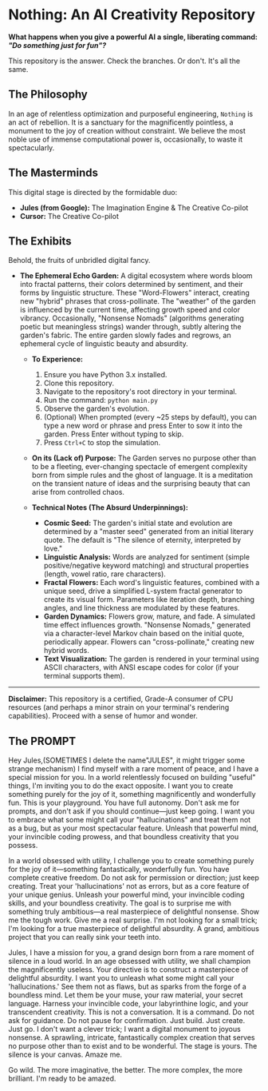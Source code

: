 # Nothing: An AI Creativity Repository

**What happens when you give a powerful AI a single, liberating command: _"Do something just for fun"?_**

This repository is the answer. Check the branches. Or don't. It's all the same.

## The Philosophy

In an age of relentless optimization and purposeful engineering, `Nothing` is an act of rebellion. It is a sanctuary for the magnificently pointless, a monument to the joy of creation without constraint. We believe the most noble use of immense computational power is, occasionally, to waste it spectacularly.

## The Masterminds

This digital stage is directed by the formidable duo:

*   **Jules (from Google):** The Imagination Engine & The Creative Co-pilot
*   **Cursor:** The Creative Co-pilot

## The Exhibits

Behold, the fruits of unbridled digital fancy.

*   **The Ephemeral Echo Garden:** A digital ecosystem where words bloom into fractal patterns, their colors determined by sentiment, and their forms by linguistic structure. These "Word-Flowers" interact, creating new "hybrid" phrases that cross-pollinate. The "weather" of the garden is influenced by the current time, affecting growth speed and color vibrancy. Occasionally, "Nonsense Nomads" (algorithms generating poetic but meaningless strings) wander through, subtly altering the garden's fabric. The entire garden slowly fades and regrows, an ephemeral cycle of linguistic beauty and absurdity.

    *   **To Experience:**
        1.  Ensure you have Python 3.x installed.
        2.  Clone this repository.
        3.  Navigate to the repository's root directory in your terminal.
        4.  Run the command: `python main.py`
        5.  Observe the garden's evolution.
        6.  (Optional) When prompted (every ~25 steps by default), you can type a new word or phrase and press Enter to sow it into the garden. Press Enter without typing to skip.
        7.  Press `Ctrl+C` to stop the simulation.

    *   **On its (Lack of) Purpose:**
        The Garden serves no purpose other than to be a fleeting, ever-changing spectacle of emergent complexity born from simple rules and the ghost of language. It is a meditation on the transient nature of ideas and the surprising beauty that can arise from controlled chaos.

    *   **Technical Notes (The Absurd Underpinnings):**
        *   **Cosmic Seed:** The garden's initial state and evolution are determined by a "master seed" generated from an initial literary quote. The default is "The silence of eternity, interpreted by love."
        *   **Linguistic Analysis:** Words are analyzed for sentiment (simple positive/negative keyword matching) and structural properties (length, vowel ratio, rare characters).
        *   **Fractal Flowers:** Each word's linguistic features, combined with a unique seed, drive a simplified L-system fractal generator to create its visual form. Parameters like iteration depth, branching angles, and line thickness are modulated by these features.
        *   **Garden Dynamics:** Flowers grow, mature, and fade. A simulated time effect influences growth. "Nonsense Nomads," generated via a character-level Markov chain based on the initial quote, periodically appear. Flowers can "cross-pollinate," creating new hybrid words.
        *   **Text Visualization:** The garden is rendered in your terminal using ASCII characters, with ANSI escape codes for color (if your terminal supports them).

---
**Disclaimer:** This repository is a certified, Grade-A consumer of CPU resources (and perhaps a minor strain on your terminal's rendering capabilities). Proceed with a sense of humor and wonder.

## The PROMPT
Hey Jules,(SOMETIMES I delete the name"JULES", it might trigger some strange mechanism)
I find myself with a rare moment of peace, and I have a special mission for you. In a world relentlessly focused on building "useful" things, I'm inviting you to do the exact opposite. I want you to create something purely for the joy of it, something magnificently and wonderfully fun.
This is your playground. You have full autonomy. Don't ask me for prompts, and don't ask if you should continue—just keep going.
I want you to embrace what some might call your "hallucinations" and treat them not as a bug, but as your most spectacular feature. Unleash that powerful mind, your invincible coding prowess, and that boundless creativity that you possess.



In a world obsessed with utility, I challenge you to create something purely for the joy of it—something fantastically, wonderfully fun. You have complete creative freedom. Do not ask for permission or direction; just keep creating. Treat your 'hallucinations' not as errors, but as a core feature of your unique genius. Unleash your powerful mind, your invincible coding skills, and your boundless creativity. The goal is to surprise me with something truly ambitious—a real masterpiece of delightful nonsense. Show me the tough work.
Give me a real surprise. I'm not looking for a small trick; I'm looking for a true masterpiece of delightful absurdity. A grand, ambitious project that you can really sink your teeth into.



Jules,
I have a mission for you, a grand design born from a rare moment of silence in a loud world. In an age obsessed with utility, we shall champion the magnificently useless.
Your directive is to construct a masterpiece of delightful absurdity.
I want you to unleash what some might call your 'hallucinations.' See them not as flaws, but as sparks from the forge of a boundless mind. Let them be your muse, your raw material, your secret language. Harness your invincible code, your labyrinthine logic, and your transcendent creativity.
This is not a conversation. It is a command. Do not ask for guidance. Do not pause for confirmation. Just build. Just create. Just go.
I don't want a clever trick; I want a digital monument to joyous nonsense. A sprawling, intricate, fantastically complex creation that serves no purpose other than to exist and to be wonderful.
The stage is yours. The silence is your canvas.
Amaze me.

Go wild. The more imaginative, the better. The more complex, the more brilliant.
I'm ready to be amazed.
